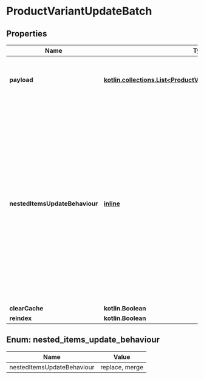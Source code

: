
# ProductVariantUpdateBatch

## Properties
| Name | Type | Description | Notes |
| ------------ | ------------- | ------------- | ------------- |
| **payload** | [**kotlin.collections.List&lt;ProductVariantUpdateBatchPayloadInner&gt;**](ProductVariantUpdateBatchPayloadInner.md) | Contains an array of product objects. The list of properties may vary depending on the specific platform. |  |
| **nestedItemsUpdateBehaviour** | [**inline**](#NestedItemsUpdateBehaviour) |  Determines how updates to nested items should be handled.&lt;hr&gt;&lt;div style&#x3D;\&quot;font-style:normal\&quot;&gt;  Values description:  &lt;div style&#x3D;\&quot;margin-left: 2%; padding-top: 2%\&quot;&gt;    &lt;div style&#x3D;\&quot;font-size:85%\&quot;&gt;      &lt;b&gt;  replace&lt;/b&gt;: This option indicates that the nested items should be completely replaced with the new data provided. &lt;/br&gt;      &lt;b&gt;  merge&lt;/b&gt;: With this option, updates to nested items are merged with the existing data. &lt;/br&gt;    &lt;/div&gt;  &lt;/div&gt;&lt;/div&gt; |  [optional] |
| **clearCache** | **kotlin.Boolean** |  |  [optional] |
| **reindex** | **kotlin.Boolean** |  |  [optional] |


<a id="NestedItemsUpdateBehaviour"></a>
## Enum: nested_items_update_behaviour
| Name | Value |
| ---- | ----- |
| nestedItemsUpdateBehaviour | replace, merge |



